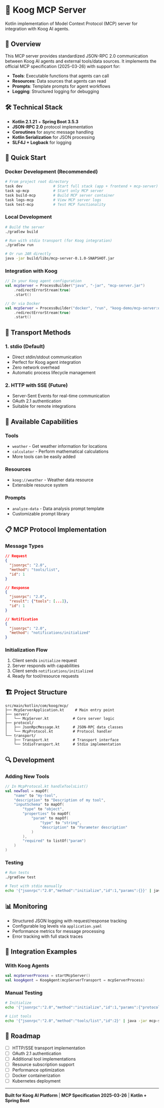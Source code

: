 # 🔌 Koog MCP Server

Kotlin implementation of Model Context Protocol (MCP) server for integration with Koog AI agents.

## 🎯 Overview

This MCP server provides standardized JSON-RPC 2.0 communication between Koog AI agents and external tools/data sources. It implements the official MCP specification (2025-03-26) with support for:

- **Tools**: Executable functions that agents can call
- **Resources**: Data sources that agents can read  
- **Prompts**: Template prompts for agent workflows
- **Logging**: Structured logging for debugging

## 🛠️ Technical Stack

- **Kotlin 2.1.21** + **Spring Boot 3.5.3**
- **JSON-RPC 2.0** protocol implementation
- **Coroutines** for async message handling
- **Kotlin Serialization** for JSON processing
- **SLF4J + Logback** for logging

## 🚀 Quick Start

### Docker Development (Recommended)

```bash
# From project root directory
task dev              # Start full stack (app + frontend + mcp-server)
task up-mcp           # Start only MCP server
task build-mcp        # Build MCP server container
task logs-mcp         # View MCP server logs
task test-mcp         # Test MCP functionality
```

### Local Development

```bash
# Build the server
./gradlew build

# Run with stdio transport (for Koog integration)
./gradlew run

# Or run JAR directly
java -jar build/libs/mcp-server-0.1.0-SNAPSHOT.jar
```

### Integration with Koog

```kotlin
// In your Koog agent configuration
val mcpServer = ProcessBuilder("java", "-jar", "mcp-server.jar")
    .redirectErrorStream(true)
    .start()

// Or via Docker
val mcpServer = ProcessBuilder("docker", "run", "koog-demo/mcp-server:dev")
    .redirectErrorStream(true)
    .start()
```

## 📡 Transport Methods

### 1. **stdio** (Default)
- Direct stdin/stdout communication
- Perfect for Koog agent integration  
- Zero network overhead
- Automatic process lifecycle management

### 2. **HTTP with SSE** (Future)
- Server-Sent Events for real-time communication
- OAuth 2.1 authentication
- Suitable for remote integrations

## 🔧 Available Capabilities

### Tools
- `weather` - Get weather information for locations
- `calculator` - Perform mathematical calculations
- More tools can be easily added

### Resources  
- `koog://weather` - Weather data resource
- Extensible resource system

### Prompts
- `analyze-data` - Data analysis prompt template
- Customizable prompt library

## 📋 MCP Protocol Implementation

### Message Types
```json
// Request
{
  "jsonrpc": "2.0",
  "method": "tools/list", 
  "id": 1
}

// Response
{
  "jsonrpc": "2.0",
  "result": {"tools": [...]},
  "id": 1
}

// Notification  
{
  "jsonrpc": "2.0",
  "method": "notifications/initialized"
}
```

### Initialization Flow
1. Client sends `initialize` request
2. Server responds with capabilities
3. Client sends `notifications/initialized`
4. Ready for tool/resource requests

## 🏗️ Project Structure

```
src/main/kotlin/com/koog/mcp/
├── McpServerApplication.kt     # Main entry point
├── server/
│   └── McpServer.kt           # Core server logic
├── protocol/
│   ├── JsonRpcMessage.kt      # JSON-RPC data classes
│   └── McpProtocol.kt         # Protocol handler
└── transport/
    ├── Transport.kt           # Transport interface
    └── StdioTransport.kt      # Stdio implementation
```

## 🔍 Development

### Adding New Tools

```kotlin
// In McpProtocol.kt handleToolsList()
val newTool = mapOf(
    "name" to "my-tool",
    "description" to "Description of my tool",
    "inputSchema" to mapOf(
        "type" to "object",
        "properties" to mapOf(
            "param" to mapOf(
                "type" to "string",
                "description" to "Parameter description"
            )
        ),
        "required" to listOf("param")
    )
)
```

### Testing

```bash
# Run tests
./gradlew test

# Test with stdio manually
echo '{"jsonrpc":"2.0","method":"initialize","id":1,"params":{}}' | java -jar build/libs/mcp-server.jar
```

## 📊 Monitoring

- Structured JSON logging with request/response tracking
- Configurable log levels via `application.yaml`
- Performance metrics for message processing
- Error tracking with full stack traces

## 🔗 Integration Examples

### With Koog Agents
```kotlin
val mcpServerProcess = startMcpServer()
val koogAgent = KoogAgent(mcpServerTransport = mcpServerProcess)
```

### Manual Testing
```bash
# Initialize
echo '{"jsonrpc":"2.0","method":"initialize","id":1,"params":{"protocolVersion":"2025-03-26","capabilities":{},"clientInfo":{"name":"test","version":"1.0"}}}' | java -jar mcp-server.jar

# List tools  
echo '{"jsonrpc":"2.0","method":"tools/list","id":2}' | java -jar mcp-server.jar
```

## 🎯 Roadmap

- [ ] HTTP/SSE transport implementation
- [ ] OAuth 2.1 authentication
- [ ] Additional tool implementations  
- [ ] Resource subscription support
- [ ] Performance optimization
- [ ] Docker containerization
- [ ] Kubernetes deployment

---

**Built for Koog AI Platform** | **MCP Specification 2025-03-26** | **Kotlin + Spring Boot**